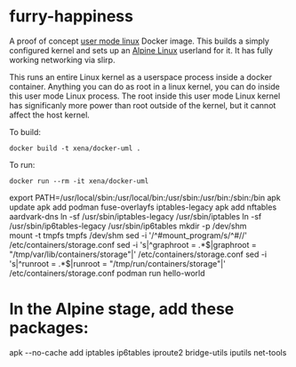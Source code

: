 # furry-happiness

A proof of concept [user mode linux](https://en.wikipedia.org/wiki/User-mode_Linux)
Docker image. This builds a simply configured kernel and sets up an [Alpine Linux](https://alpinelinux.org)
userland for it. It has fully working networking via slirp.

This runs an entire Linux kernel as a userspace process inside a docker container.
Anything you can do as root in a linux kernel, you can do inside this user mode
Linux process. The root inside this user mode Linux kernel has significanly more
power than root outside of the kernel, but it cannot affect the host kernel.

To build:

```
docker build -t xena/docker-uml .
```

To run:

```
docker run --rm -it xena/docker-uml
```
export PATH=/usr/local/sbin:/usr/local/bin:/usr/sbin:/usr/bin:/sbin:/bin
apk update
apk add podman fuse-overlayfs iptables-legacy
apk add nftables aardvark-dns
ln -sf /usr/sbin/iptables-legacy /usr/sbin/iptables
ln -sf /usr/sbin/ip6tables-legacy /usr/sbin/ip6tables
mkdir -p /dev/shm   
mount -t tmpfs tmpfs /dev/shm
sed -i '/^#mount_program/s/^#//'  /etc/containers/storage.conf 
sed -i 's|^graphroot = .*$|graphroot = "/tmp/var/lib/containers/storage"|' /etc/containers/storage.conf 
sed -i 's|^runroot = .*$|runroot = "/tmp/run/containers/storage"|' /etc/containers/storage.conf 
podman run hello-world

# In the Alpine stage, add these packages:
apk --no-cache add     iptables     ip6tables     iproute2     bridge-utils     iputils     net-tools
 



